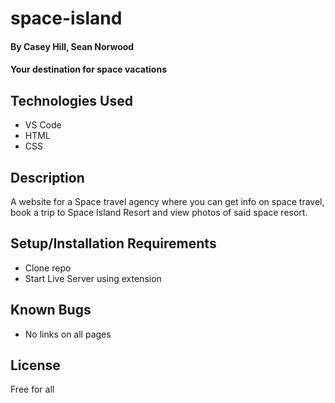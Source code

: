 # space-island

#### By Casey Hill, Sean Norwood

#### Your destination for space vacations

## Technologies Used

* VS Code
* HTML
* CSS

## Description

A website for a Space travel agency where you can get info on space travel, book a trip to Space Island Resort and view photos of said space resort.

## Setup/Installation Requirements

* Clone repo
* Start Live Server using extension

## Known Bugs

* No links on all pages

## License

Free for all
